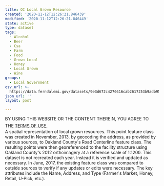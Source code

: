 ```yaml
---
title: OC Local Grown Resource
created: '2020-11-12T12:26:21.846439'
modified: '2020-11-12T12:26:21.846449'
state: active
type: dataset
tags:
  - Alcohol
  - Beer
  - Csa
  - Farm
  - Food
  - Grown Local
  - Honey
  - Local Grown
  - Wine
groups:
  - Local Government
csv_url: >-
  https://data.ferndalemi.gov/datasets/9e3d672c4270416cab2617253b9adb95_10.csv?outSR=%7B%22latestWkid%22%3A3857%2C%22wkid%22%3A102100%7D
json_url: ''
layout: post

---
```

<div>BY USING THIS WEBSITE OR THE CONTENT THEREIN, YOU AGREE TO THE <u><a href='https://www.oakgov.com/open-data-terms'>TERMS OF USE</a></u><span style='font-family: &quot;Avenir Next W01&quot;, &quot;Avenir Next W00&quot;, &quot;Avenir Next&quot;, Avenir, &quot;Helvetica Neue&quot;, Helvetica, Arial, sans-serif; font-size: 17px;'>. </span><br /></div>A spatial representation of local grown resources. This point feature class was created in November, 2013, by geocoding the address, as provided by various sources, to Oakland County's Road Centerline feature class. The resulting points were then georeferenced to the facility structure using Oakland County's 2012 orthoimagery at a reference scale of 1:1200. This dataset is not recreated each year. Instead it is verified and updated as necessary. In June, 2017, the existing feature class was compared to outside sources to verify if any updates or edits were necessary. The key attributes include the Name, Address, and Type (Farmer's Market, Honey, Retail, U-Pick, etc.).
